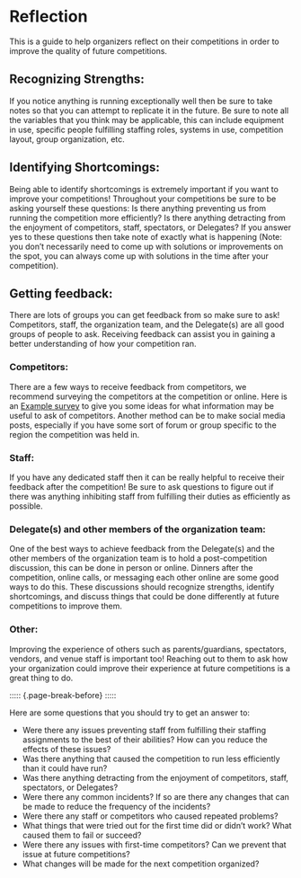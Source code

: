 # Reflection


This is a guide to help organizers reflect on their competitions in order to improve the quality of future competitions.


## Recognizing Strengths:

If you notice anything is running exceptionally well then be sure to take notes so that you can attempt to replicate it in the future. Be sure to note all the variables that you think may be applicable, this can include equipment in use, specific people fulfilling staffing roles, systems in use, competition layout, group organization, etc.


## Identifying Shortcomings:

Being able to identify shortcomings is extremely important if you want to improve your competitions! Throughout your competitions be sure to be asking yourself these questions: Is there anything preventing us from running the competition more efficiently? Is there anything detracting from the enjoyment of competitors, staff, spectators, or Delegates? If you answer yes to these questions then take note of exactly what is happening (Note: you don’t necessarily need to come up with solutions or improvements on the spot, you can always come up with solutions in the time after your competition).


## Getting feedback:

There are lots of groups you can get feedback from so make sure to ask! Competitors, staff, the organization team, and the Delegate(s) are all good groups of people to ask. Receiving feedback can assist you in gaining a better understanding of how your competition ran.

### Competitors:

There are a few ways to receive feedback from competitors, we recommend surveying the competitors at the competition or online. Here is an [Example survey](https://forms.gle/tKNCW1xdVaCXSzG97) to give you some ideas for what information may be useful to ask of competitors. Another method can be to make social media posts, especially if you have some sort of forum or group specific to the region the competition was held in.

### Staff:

If you have any dedicated staff then it can be really helpful to receive their feedback after the competition! Be sure to ask questions to figure out if there was anything inhibiting staff from fulfilling their duties as efficiently as possible.

### Delegate(s) and other members of the organization team:

One of the best ways to achieve feedback from the Delegate(s) and the other members of the organization team is to hold a post-competition discussion, this can be done in person or online. Dinners after the competition, online calls, or messaging each other online are some good ways to do this. These discussions should recognize strengths, identify shortcomings, and discuss things that could be done differently at future competitions to improve them.

### Other:

Improving the experience of others such as parents/guardians, spectators, vendors, and venue staff is important too! Reaching out to them to ask how your organization could improve their experience at future competitions is a great thing to do.

::::: {.page-break-before}
:::::

Here are some questions that you should try to get an answer to:

- Were there any issues preventing staff from fulfilling their staffing assignments to the best of their abilities? How can you reduce the effects of these issues?
- Was there anything that caused the competition to run less efficiently than it could have run?
- Was there anything detracting from the enjoyment of competitors, staff, spectators, or Delegates?
- Were there any common incidents? If so are there any changes that can be made to reduce the frequency of the incidents?
- Were there any staff or competitors who caused repeated problems?
- What things that were tried out for the first time did or didn’t work? What caused them to fail or succeed?
- Were there any issues with first-time competitors? Can we prevent that issue at future competitions?
- What changes will be made for the next competition organized?
